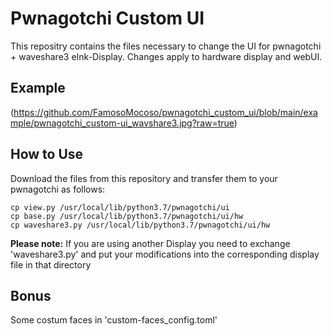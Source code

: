 # Pwnagotchi Custom UI

This repositry contains the files necessary to change the UI for pwnagotchi + waveshare3 eInk-Display.
Changes apply to hardware display and webUI.

## Example
(https://github.com/FamosoMocoso/pwnagotchi_custom_ui/blob/main/example/pwnagotchi_custom-ui_wavshare3.jpg?raw=true)

## How to Use
Download the files from this repository and transfer them to your pwnagotchi as follows:

```
cp view.py /usr/local/lib/python3.7/pwnagotchi/ui
cp base.py /usr/local/lib/python3.7/pwnagotchi/ui/hw
cp waveshare3.py /usr/local/lib/python3.7/pwnagotchi/ui/hw
```
**Please note:** If you are using another Display you need to exchange 'waveshare3.py' and put your modifications into the corresponding display file in that directory

## Bonus
Some costum faces in 'custom-faces_config.toml'
